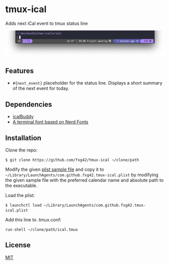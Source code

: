 # tmux-ical

Adds next iCal event to tmux status line

![screenshot](https://github.com/fxg42/tmux-ical/blob/master/screenshot.png)

## Features

- `#{next_event}` placeholder for the status line. Displays a short summary of
  the next event for today.

## Dependencies

- [icalBuddy](https://hasseg.org/icalBuddy/)
- [A terminal font based on Nerd Fonts](https://www.nerdfonts.com/)

## Installation

Clone the repo:

    $ git clone https://github.com/fxg42/tmux-ical ~/clone/path

Modify the given [plist sample file](https://github.com/fxg42/tmux-ical/blob/master/samples/com.github.fxg42.tmux-ical.plist)
and copy it to `~/Library/LaunchAgents/com.github.fxg42.tmux-ical.plist` by
modifying the given sample file with the preferred calendar name and absolute
path to the executable.

Load the plist:

    $ launchctl load ~/Library/LaunchAgents/com.github.fxg42.tmux-ical.plist

Add this line to .tmux.conf:

    run-shell ~/clone/path/ical.tmux

## License

[MIT](https://github.com/fxg42/tmux-ical/blob/master/LICENSE)
